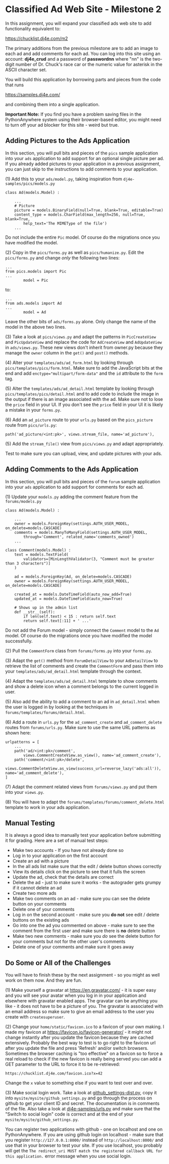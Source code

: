 Classified Ad Web Site - Milestone 2
====================================

In this assignment, you will expand your classified ads web site to add functionality
equivalent to:

https://chucklist.dj4e.com/m2

The primary additions from the previous milestone are to add an image to each ad
and add comments for each ad.
You can log into this site using
an account: <b>dj4e_crud</b> and a password of <b>passwordnn</b> where "nn" is the
two-digit number of Dr. Chuck's race car or the numeric value for asterisk in the ASCII character set.

You will build this application by borrowing parts and pieces from the code that runs

https://samples.dj4e.com/

and combining them into a single application.

__Important Note:__ If you find you have a problem saving files in the PythonAnywhere
system using their browser-based editor, you might need to turn off your ad blocker for
this site - weird but true.

Adding Pictures to the Ads Application
--------------------------------------

In this section, you will pull bits and pieces of the `pics` sample application
into your `ads` application to add support for an optional single picture per ad.
If you already added pictures to your application in a previous assignment, you can
just skip to the instructions to add comments to your application.

(1) Add this to your `ads/model.py`, taking inspiration from `dj4e-samples/pics/models.py`

    class Ad(models.Model) :

        ...
        # Picture
        picture = models.BinaryField(null=True, blank=True, editable=True)
        content_type = models.CharField(max_length=256, null=True, blank=True,
            help_text='The MIMEType of the file')
        ...

Do not include the entire `Pic` model.  Of course do the migrations once you have modified the model.

(2) Copy in the `pics/forms.py` as well as `pics/humanize.py`.  Edit the `pics/forms.py` and change
*only* the following two lines:

    ...
    from pics.models import Pic
    ...
            model = Pic

to:

    ...
    from ads.models import Ad
    ...
            model = Ad

Leave the other bits of `ads/forms.py` alone.  Only change the name of the model in the
above two lines.

(3) Take a look at `pics/views.py` and adapt the patterns in `PicCreateView` and
`PicUpdateView` and replace the code for `AdCreateView` and `AdUpdateView` in `ads/views.py`.
These new views don't inherit from owner.py because they manage the `owner` column in the `get()`
and `post()` methods.

(4) Alter your `templates/ads/ad_form.html` by looking through `pics/templates/pics/form.html`.  Make sure to add the
JavaScript bits at the end and add `enctype="multipart/form-data"` and the `id`
attribute to the `form` tag.

(5) Alter the `templates/ads/ad_detail.html` template by looking through `pics/templates/pics/detail.html` and
to add code to include the image in the output if there is an image associated with the ad.
Make sure not to lose the `price` field in your UI.  If you don't see the `price` field
in your UI it is likely a mistake in your `forms.py`.

(6) Add an `ad_picture` route to your `urls.py` based on the `pics_picture` route from `pics/urls.py`:

    path('ad_picture/<int:pk>', views.stream_file, name='ad_picture'),

(5) Add the `stream_file()` view from `pics/views.py` and adapt appropriately.

Test to make sure you can upload, view, and update pictures with your ads.

Adding Comments to the Ads Application
--------------------------------------

In this section, you will pull bits and pieces of the `forum` sample application
into your `ads` application to add support for comments for each ad.

(1) Update your `models.py` adding the comment feature from the `forums/models.py`

    class Ad(models.Model) :

        ...
        owner = models.ForeignKey(settings.AUTH_USER_MODEL, on_delete=models.CASCADE)
        comments = models.ManyToManyField(settings.AUTH_USER_MODEL,
            through='Comment', related_name='comments_owned')
        ...

    class Comment(models.Model) :
        text = models.TextField(
            validators=[MinLengthValidator(3, "Comment must be greater than 3 characters")]
        )

        ad = models.ForeignKey(Ad, on_delete=models.CASCADE)
        owner = models.ForeignKey(settings.AUTH_USER_MODEL, on_delete=models.CASCADE)

        created_at = models.DateTimeField(auto_now_add=True)
        updated_at = models.DateTimeField(auto_now=True)

        # Shows up in the admin list
        def __str__(self):
            if len(self.text) < 15 : return self.text
            return self.text[:11] + ' ...'

Do not add the Forum model - simply connect the `Comment` model to the `Ad` model. Of course do
the migrations once you have modified the model successfully.

(2) Pull the `CommentForm` class from `forums/forms.py` into your `forms.py`.

(3) Adapt the `get()` method from `ForumDetailView` to your `AdDetailView` to retrieve the list of comments
and create the `CommentForm` and pass them into your
`templates/ads/ad_detail.html` template through the context.

(4) Adapt the `templates/ads/ad_detail.html` template to show comments and show a delete icon
when a comment belongs to the current logged in user.

(5) Also add the ability to add a comment to an ad in `ad_detail.html` when the user is logged in by looking
at the techniques in `forums/templates/forums/detail.html`.

(6) Add a route in `urls.py` for the `ad_comment_create` and `ad_comment_delete`
routes from `forums/urls.py`.  Make sure to use the same URL patterns as shown here:

    urlpatterns = [
        ...
        path('ad/<int:pk>/comment',
            views.CommentCreateView.as_view(), name='ad_comment_create'),
        path('comment/<int:pk>/delete',
            views.CommentDeleteView.as_view(success_url=reverse_lazy('ads:all')), name='ad_comment_delete'),
    ]

(7) Adapt the comment related views from `forums/views.py` and put them into your `views.py`.

(8) You will have to adapt the `forums/templates/forums/comment_delete.html` template to work in your ads application.

Manual Testing
--------------

It is always a good idea to manually test your application before submitting it for grading.  Here
are a set of manual test steps:

* Make two accounts - If you have not already done so
* Log in to your application on the first account
* Create an ad with a picture
* In the all ads list make sure that the edit / delete button shows correctly
* View its details click on the picture to see that it fulls the screen
* Update the ad, check that the details are correct
* Delete the ad - just to make sure it works - the autograder gets grumpy if it cannot delete an ad
* Create two more ads
* Make two comments on an ad - make sure you can see the delete button on your comments
* Delete one of your comments
* Log in on the second account - make sure you **do not** see edit / delete buttons on the existing ads
* Go into one the ad you commented on above - make sure to see the comment from the first user
and make sure there is **no** delete button
* Make two new comments - make sure you *do* see the delete button for your comments but not for
the other user's comments
* Delete one of your comments and make sure it goes away


Do Some or All of the Challenges
---------------------------------

You will have to finish these by the next assignment - so you might as well work on them now.
And they are fun.

(1) Make yourself a gravatar at https://en.gravatar.com/ - it is super easy and you will see your
avatar when you log in in your application and elsewhere with gravatar enabled apps. The gravatar can be
anything you like - it does not have to be a picture of you.  The gravatar is associated with an email address
so make sure to give an email address to the user you create with `createsuperuser`.

(2) Change your `home/static/favicon.ico` to a favicon of your own making.   I made my favicon
at https://favicon.io/favicon-generator/ - it might not change instantly after you update the favicon
because they are cached extensively.   Probably the best way to test is to go right to the favicon url
after you update the file and press 'Refresh' and/or switch browsers.  Sometimes the browser caching
is "too effective" on a favicon so to force a real reload to check if the new favicon is really being served
you can add a GET parameter to the URL to force it to be re-retrieved:

    https://chucklist.dj4e.com/favicon.ico?x=42

Change the `x` value to something else if you want to test over and over.

(3) Make social login work.  Take a look at
<a href="https://github.com/csev/dj4e-samples/blob/main/dj4e-samples/github_settings-dist.py" target="_blank">
github_settings-dist.py</a>, copy it into
`mysite/mysite/github_settings.py` and go through the process on github to get your client ID and
secret.   The documentation is in comments of the file.  Also take a look at
<a href="https://github.com/csev/dj4e-samples/blob/main/dj4e-samples/urls.py" target="_blank">
dj4e-samples/urls.py</a> and make sure that the "Switch to social login" code is correct
and at the end of your `mysite/mysite/github_settings.py`.

You can register two applications with github - one on localhost and one on PythonAnywhere.  If you are
using github login on localhost - make sure that you register `http://127.0.0.1:8000/` instead
of `http://localhost:8000/` and use that in your browser to test your site.  If you
use localhost, you probably will get the `The redirect_uri MUST match the registered callback
URL for this application.` error message when you use social login.
